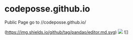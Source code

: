 codeposse.github.io
===================

Public Page
go to //codeposse.github.io/


(https://img.shields.io/github/tag/pandao/editor.md.svg) ![](https://img.shields.io/github/release/pandao/editor.md.svg) ![]
